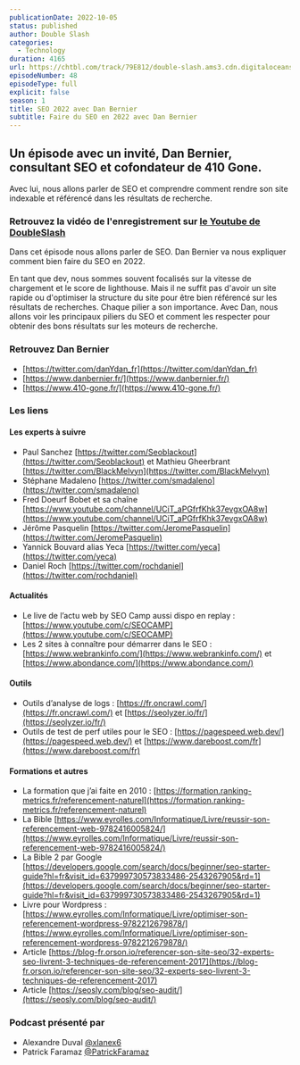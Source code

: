 ```yaml
---
publicationDate: 2022-10-05
status: published
author: Double Slash
categories:
  - Technology
duration: 4165
url: https://chtbl.com/track/79E812/double-slash.ams3.cdn.digitaloceanspaces.com/DS_048_SEO.mp3
episodeNumber: 48
episodeType: full
explicit: false
season: 1
title: SEO 2022 avec Dan Bernier
subtitle: Faire du SEO en 2022 avec Dan Bernier
---
```

## Un épisode avec un invité, Dan Bernier, consultant SEO et cofondateur de 410 Gone.

Avec lui, nous allons parler de SEO et comprendre comment rendre son site indexable et référencé dans les résultats de recherche.

### Retrouvez la vidéo de l'enregistrement sur [le Youtube de DoubleSlash](https://youtu.be/rnJgwpqcB7M)

Dans cet épisode nous allons parler de SEO. Dan Bernier va nous expliquer comment bien faire du SEO en 2022.

En tant que dev, nous sommes souvent focalisés sur la vitesse de chargement et le score de lighthouse.
Mais il ne suffit pas d'avoir un site rapide ou d'optimiser la structure du site pour être bien référencé sur les résultats de recherches.
Chaque pilier a son importance. Avec Dan, nous allons voir les principaux piliers du SEO et comment les respecter pour obtenir des bons résultats sur les moteurs de recherche.

### Retrouvez Dan Bernier

- [https://twitter.com/danYdan_fr](https://twitter.com/danYdan_fr)
- [https://www.danbernier.fr/](https://www.danbernier.fr/)
- [https://www.410-gone.fr/](https://www.410-gone.fr/)

### Les liens

#### Les experts à suivre

- Paul Sanchez [https://twitter.com/Seoblackout](https://twitter.com/Seoblackout) et Mathieu Gheerbrant [https://twitter.com/BlackMelvyn](https://twitter.com/BlackMelvyn)
- Stéphane Madaleno [https://twitter.com/smadaleno](https://twitter.com/smadaleno)
- Fred Doeurf Bobet et sa chaîne [https://www.youtube.com/channel/UCiT_aPGfrfKhk37evgxOA8w](https://www.youtube.com/channel/UCiT_aPGfrfKhk37evgxOA8w)
- Jérôme Pasquelin [https://twitter.com/JeromePasquelin](https://twitter.com/JeromePasquelin)
- Yannick Bouvard alias Yeca [https://twitter.com/yeca](https://twitter.com/yeca)
- Daniel Roch [https://twitter.com/rochdaniel](https://twitter.com/rochdaniel)

#### Actualités

- Le live de l’actu web by SEO Camp aussi dispo en replay : [https://www.youtube.com/c/SEOCAMP](https://www.youtube.com/c/SEOCAMP)
- Les 2 sites à connaître pour démarrer dans le SEO : [https://www.webrankinfo.com/](https://www.webrankinfo.com/) et [https://www.abondance.com/](https://www.abondance.com/)

#### Outils

- Outils d’analyse de logs : [https://fr.oncrawl.com/](https://fr.oncrawl.com/) et [https://seolyzer.io/fr/](https://seolyzer.io/fr/)
- Outils de test de perf utiles pour le SEO : [https://pagespeed.web.dev/](https://pagespeed.web.dev/) et [https://www.dareboost.com/fr](https://www.dareboost.com/fr)

#### Formations et autres

- La formation que j’ai faite en 2010 : [https://formation.ranking-metrics.fr/referencement-naturel](https://formation.ranking-metrics.fr/referencement-naturel)
- La Bible [https://www.eyrolles.com/Informatique/Livre/reussir-son-referencement-web-9782416005824/](https://www.eyrolles.com/Informatique/Livre/reussir-son-referencement-web-9782416005824/)
- La Bible 2 par Google [https://developers.google.com/search/docs/beginner/seo-starter-guide?hl=fr&visit_id=637999730573833486-2543267905&rd=1](https://developers.google.com/search/docs/beginner/seo-starter-guide?hl=fr&visit_id=637999730573833486-2543267905&rd=1)
- Livre pour Wordpress : [https://www.eyrolles.com/Informatique/Livre/optimiser-son-referencement-wordpress-9782212679878/](https://www.eyrolles.com/Informatique/Livre/optimiser-son-referencement-wordpress-9782212679878/)
- Article [https://blog-fr.orson.io/referencer-son-site-seo/32-experts-seo-livrent-3-techniques-de-referencement-2017](https://blog-fr.orson.io/referencer-son-site-seo/32-experts-seo-livrent-3-techniques-de-referencement-2017)
- Article [https://seosly.com/blog/seo-audit/](https://seosly.com/blog/seo-audit/)

### Podcast présenté par

- Alexandre Duval [@xlanex6](https://twitter.com/xlanex6)
- Patrick Faramaz [@PatrickFaramaz](https://twitter.com/PatrickFaramaz)
